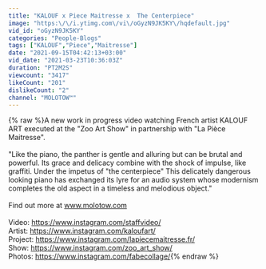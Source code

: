 ```yaml
---
title: "KALOUF x Piece Maitresse x  The Centerpiece"
image: "https:\/\/i.ytimg.com\/vi\/oGyzN9JK5KY\/hqdefault.jpg"
vid_id: "oGyzN9JK5KY"
categories: "People-Blogs"
tags: ["KALOUF","Piece","Maitresse"]
date: "2021-09-15T04:42:13+03:00"
vid_date: "2021-03-23T10:36:03Z"
duration: "PT2M2S"
viewcount: "3417"
likeCount: "201"
dislikeCount: "2"
channel: "MOLOTOW™"
---
```

{% raw %}A new work in progress video watching French artist KALOUF ART executed at the &quot;Zoo Art Show&quot; in partnership with &quot;La Pièce Maitresse&quot;.<br /><br />&quot;Like the piano, the panther is gentle and alluring but can be brutal and powerful. Its grace and delicacy combine with the shock of impulse, like graffiti. Under the impetus of &quot;the centerpiece&quot; This delicately dangerous looking piano has exchanged its lyre for an audio system whose modernism completes the old aspect in a timeless and melodious object.&quot;<br /><br />Find out more at www.molotow.com<br /><br />Video: <a rel="nofollow" target="blank" href="https://www.instagram.com/staffvideo/">https://www.instagram.com/staffvideo/</a><br />Artist: <a rel="nofollow" target="blank" href="https://www.instagram.com/kaloufart/">https://www.instagram.com/kaloufart/</a><br />Project: <a rel="nofollow" target="blank" href="https://www.instagram.com/lapiecemaitresse.fr/">https://www.instagram.com/lapiecemaitresse.fr/</a><br />Show: <a rel="nofollow" target="blank" href="https://www.instagram.com/zoo_art_show/">https://www.instagram.com/zoo_art_show/</a><br />Photos: <a rel="nofollow" target="blank" href="https://www.instagram.com/fabecollage/">https://www.instagram.com/fabecollage/</a>{% endraw %}
